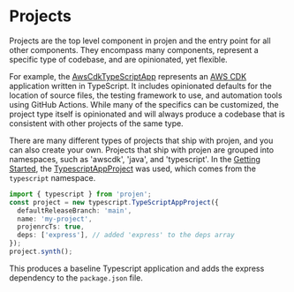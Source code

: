 # Projects

Projects are the top level component in projen and the entry point for all other components.
They encompass many components, represent a specific type of codebase, and are opinionated, yet flexible.

For example, the [AwsCdkTypeScriptApp](../../api/awscdk.md#awscdktypescriptapp-) represents an [AWS CDK](https://aws.amazon.com/cdk/) application written in TypeScript.
It includes opinionated defaults for the location of source files, the testing framework to use, and automation tools using GitHub Actions.
While many of the specifics can be customized, the project type itself is opinionated and will always produce a codebase that is consistent with other projects of the same type.

There are many different types of projects that ship with projen, and you can also create your own.
Projects that ship with projen are grouped into namespaces, such as 'awscdk', 'java', and 'typescript'.
In the [Getting Started](../../introduction/getting-started.md), the [TypescriptAppProject](../../api/typescript#typescriptappproject-) was used, which comes from the `typescript` namespace.

```typescript
import { typescript } from 'projen';
const project = new typescript.TypeScriptAppProject({
  defaultReleaseBranch: 'main',
  name: 'my-project',
  projenrcTs: true,
  deps: ['express'], // added 'express' to the deps array
});
project.synth();
```

This produces a baseline Typescript application and adds the express dependency to the `package.json` file.
